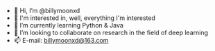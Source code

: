 - 👋 Hi, I’m @billymoonxd
- 👀 I'm interested in, well, everything I'm interested
- 🌱 I’m currently learning Python & Java
- 💞️ I’m looking to collaborate on research in the field of deep learning
- 📫 E-mail: billymoonxd@163.com
<!---
billymoonxd/billymoonxd is a ✨ special ✨ repository because its `README.md` (this file) appears on your GitHub profile.
You can click the Preview link to take a look at your changes.
--->
